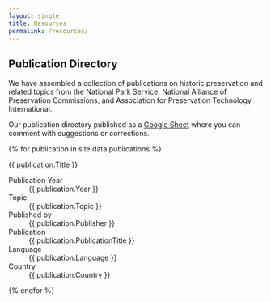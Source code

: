 ```yaml
---
layout: single
title: Resources
permalink: /resources/
---
```


## Publication Directory

We have assembled a collection of publications on historic preservation and related topics from the National Park Service, National Alliance of Preservation Commissions, and Association for Preservation Technology International.

Our publication directory published as a [Google Sheet](https://docs.google.com/spreadsheets/d/1_IU4L6yUaZJLSSyonBmxYyotocSEaxeNdqi-Go-6Tyg/edit?usp=sharing) where you can comment with suggestions or corrections.

<div class="PublicationList">
{% for publication in site.data.publications %}
<div class="Publication">
<p><a href="{{ publication.Link }}">
      {{ publication.Title }}
    </a>
    <p>
<dl>
  <dt>Publication Year</dt>
  <dd class="Topic">{{ publication.Year }}</dd>
  <dt>Topic</dt>
  <dd class="Topic">{{ publication.Topic }}</dd>
  <dt>Published by</dt>
  <dd>{{ publication.Publisher }}</dd>
  <dt>Publication</dt>
  <dd>{{ publication.PublicationTitle }}</dd>
  <dt>Language</dt>
  <dd class="Language">{{ publication.Language }}</dd>
  <dt>Country</dt>
  <dd class="Country">{{ publication.Country }}</dd>
</dl>
</div>
{% endfor %}
</div>
